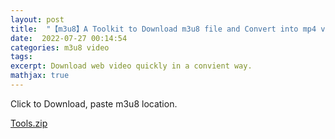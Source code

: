 ```yaml
---
layout: post
title:  "【m3u8】A Toolkit to Download m3u8 file and Convert into mp4 video"
date:  2022-07-27 00:14:54
categories: m3u8 video
tags: 
excerpt: Download web video quickly in a convient way.
mathjax: true
---
```




Click to Download, paste m3u8 location.

[Tools.zip](https://github.com/CheungPro/CheungPro.github.io/files/9194312/Tools.zip)
